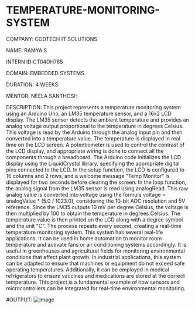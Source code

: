 # TEMPERATURE-MONITORING-SYSTEM

COMPANY: CODTECH IT SOLUTIONS

NAME: RAMYA S

INTERN ID:CT04DH785

DOMAIN: EMBEDDED SYSTEMS

DURATION: 4 WEEKS

MENTOR: NEELA SANTHOSH

DESCRIPTION:
This project represents a temperature monitoring system using an Arduino Uno, an LM35 temperature sensor, and a 16x2 LCD display. The LM35 sensor detects the ambient temperature and provides an analog voltage output proportional to the temperature in degrees Celsius. This voltage is read by the Arduino through the analog input pin and then converted into a temperature value. The temperature is displayed in real time on the LCD screen. A potentiometer is used to control the contrast of the LCD display, and appropriate wiring is done to connect all the components through a breadboard.
The Arduino code initializes the LCD display using the LiquidCrystal library, specifying the appropriate digital pins connected to the LCD. In the setup function, the LCD is configured to 16 columns and 2 rows, and a welcome message "Temp Monitor" is displayed for two seconds before clearing the screen. In the loop function, the analog signal from the LM35 sensor is read using analogRead. This raw analog value is converted into voltage using the formula voltage = analogValue * (5.0 / 1023.0), considering the 10-bit ADC resolution and 5V reference. Since the LM35 outputs 10 mV per degree Celsius, the voltage is then multiplied by 100 to obtain the temperature in degrees Celsius. The temperature value is then printed on the LCD along with a degree symbol and the unit "C". The process repeats every second, creating a real-time temperature monitoring system.
This system has several real-life applications. It can be used in home automation to monitor room temperature and activate fans or air conditioning systems accordingly. It is useful in greenhouses and agricultural fields for monitoring environmental conditions that affect plant growth. In industrial applications, this system can be adapted to ensure that machines or equipment do not exceed safe operating temperatures. Additionally, it can be employed in medical refrigerators to ensure vaccines and medications are stored at the correct temperature. This project is a fundamental example of how sensors and microcontrollers can be integrated for real-time environmental monitoring.

#OUTPUT: ![Image](https://github.com/user-attachments/assets/d5541be6-599c-4445-96e3-0663febfdab6)
